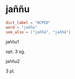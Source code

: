 # jaññu

``` toml
dict_label = "NCPED"
word = "jaññu"
see_also = ["jaññā", "jaññā"]
```

jaññu1

opt. 3 sg.

jaññu2

3 pl.

